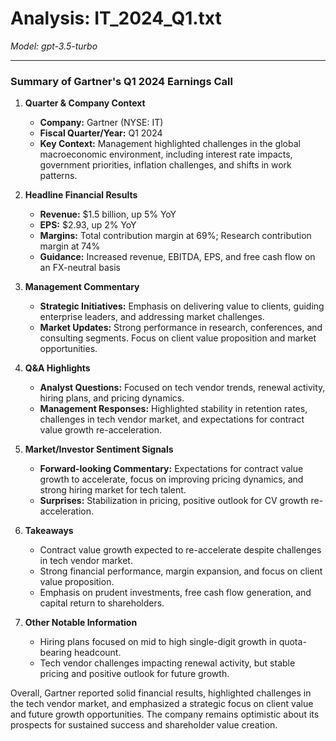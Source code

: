 # Analysis: IT_2024_Q1.txt

*Model: gpt-3.5-turbo*

---

### Summary of Gartner's Q1 2024 Earnings Call

1. **Quarter & Company Context**
   - **Company:** Gartner (NYSE: IT)
   - **Fiscal Quarter/Year:** Q1 2024
   - **Key Context:** Management highlighted challenges in the global macroeconomic environment, including interest rate impacts, government priorities, inflation challenges, and shifts in work patterns.

2. **Headline Financial Results**
   - **Revenue:** $1.5 billion, up 5% YoY
   - **EPS:** $2.93, up 2% YoY
   - **Margins:** Total contribution margin at 69%; Research contribution margin at 74%
   - **Guidance:** Increased revenue, EBITDA, EPS, and free cash flow on an FX-neutral basis

3. **Management Commentary**
   - **Strategic Initiatives:** Emphasis on delivering value to clients, guiding enterprise leaders, and addressing market challenges.
   - **Market Updates:** Strong performance in research, conferences, and consulting segments. Focus on client value proposition and market opportunities.

4. **Q&A Highlights**
   - **Analyst Questions:** Focused on tech vendor trends, renewal activity, hiring plans, and pricing dynamics.
   - **Management Responses:** Highlighted stability in retention rates, challenges in tech vendor market, and expectations for contract value growth re-acceleration.

5. **Market/Investor Sentiment Signals**
   - **Forward-looking Commentary:** Expectations for contract value growth to accelerate, focus on improving pricing dynamics, and strong hiring market for tech talent.
   - **Surprises:** Stabilization in pricing, positive outlook for CV growth re-acceleration.

6. **Takeaways**
   - Contract value growth expected to re-accelerate despite challenges in tech vendor market.
   - Strong financial performance, margin expansion, and focus on client value proposition.
   - Emphasis on prudent investments, free cash flow generation, and capital return to shareholders.

7. **Other Notable Information**
   - Hiring plans focused on mid to high single-digit growth in quota-bearing headcount.
   - Tech vendor challenges impacting renewal activity, but stable pricing and positive outlook for future growth.

Overall, Gartner reported solid financial results, highlighted challenges in the tech vendor market, and emphasized a strategic focus on client value and future growth opportunities. The company remains optimistic about its prospects for sustained success and shareholder value creation.